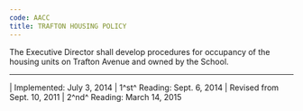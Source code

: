 ```yaml
---
code: AACC
title: TRAFTON HOUSING POLICY
---
```


The Executive Director shall develop procedures for occupancy of the
housing units on Trafton Avenue and owned by the School.

------------------------------------------------------------------------

| Implemented: July 3, 2014
| 1^st^ Reading: Sept. 6, 2014
| Revised from Sept. 10, 2011
| 2^nd^ Reading: March 14, 2015
